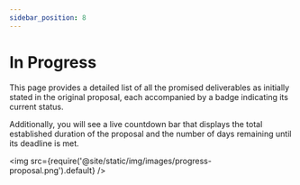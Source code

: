 ```yaml
---
sidebar_position: 8
---
```


# In Progress

This page provides a detailed list of all the promised deliverables as initially stated in the original proposal, each accompanied by a badge indicating its current status.

Additionally, you will see a live countdown bar that displays the total established duration of the proposal and the number of days remaining until its deadline is met. 

<img src={require('@site/static/img/images/progress-proposal.png').default} />